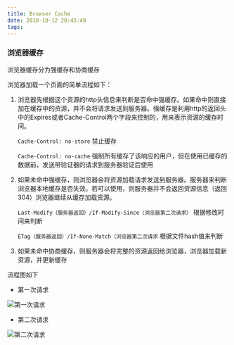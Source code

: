 ```yaml
---
title: Browser Cache
date: 2018-10-12 20:45:49
tags:
---
```


### 浏览器缓存

浏览器缓存分为强缓存和协商缓存

<!-- more -->

浏览器加载一个页面的简单流程如下：

1. 浏览器先根据这个资源的http头信息来判断是否命中强缓存。如果命中则直接加在缓存中的资源，并不会将请求发送到服务器。强缓存是利用http的返回头中的Expires或者Cache-Control两个字段来控制的，用来表示资源的缓存时间。
    
    `Cache-Control: no-store` 禁止缓存
    
    `Cache-Control: no-cache` 强制所有缓存了该响应的用户，但在使用已缓存的数据前，发送带验证器的请求到服务器验证后使用

2. 如果未命中强缓存，则浏览器会将资源加载请求发送到服务器。服务器来判断浏览器本地缓存是否失效。若可以使用，则服务器并不会返回资源信息（返回304）浏览器继续从缓存加载资源。
   
    `Last-Modify（服务器返回）/If-Modify-Since（浏览器第二次请求）` 根据修改时间来判断

    `ETag（服务器返回）/If-None-Match（浏览器第二次请求` 根据文件hash值来判断

3. 如果未命中协商缓存，则服务器会将完整的资源返回给浏览器，浏览器加载新资源，并更新缓存

流程图如下

+ 第一次请求
    
![第一次请求](/Blogs/img/first_request.png)

+ 第二次请求

![第二次请求](/Blogs/img/second_request.png)